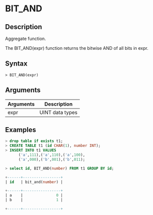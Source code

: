 # **BIT_AND**

## **Description**

Aggregate function.

The BIT_AND(expr) function returns the bitwise AND of all bits in expr.

## **Syntax**

```
> BIT_AND(expr)
```

## **Arguments**

|  Arguments   | Description  |
|  ----  | ----  |
| expr  | UINT data types |

## **Examples**

```sql
> drop table if exists t1;
> CREATE TABLE t1 (id CHAR(1), number INT);
> INSERT INTO t1 VALUES
      ('a',111),('a',110),('a',100),
      ('a',000),('b',001),('b',011);

> select id, BIT_AND(number) FROM t1 GROUP BY id;

+------+-----------------+
| id   | bit_and(number) |

+------+-----------------+
| a    |               0 |
| b    |               1 |

+------+-----------------+
```
